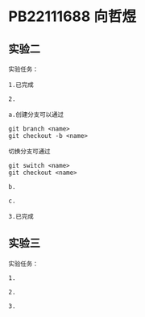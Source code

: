 # PB22111688 向哲煜

## 实验二

    实验任务：

    1.已完成

    2.

    a.创建分支可以通过

```git
git branch <name>
git checkout -b <name> 
```

    切换分支可通过

```git
git switch <name>
git checkout <name>
```

    b.

    c.

    3.已完成

## 实验三

    实验任务：

    1.

    2.

    3.
